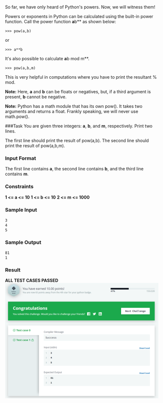 So far, we have only heard of Python's powers. Now, we will witness them!

Powers or exponents in Python can be calculated using the built-in power function. Call the power function **a**b** as 
shown below:

    >>> pow(a,b) 
or

    >>> a**b
It's also possible to calculate **a**b mod m**.

    >>> pow(a,b,m)  
This is very helpful in computations where you have to print the resultant % mod.

**Note:** Here, **a** and **b** can be floats or negatives, but, if a third argument is present, **b** cannot be negative.

**Note:** Python has a math module that has its own pow(). It takes two arguments and returns a float. Frankly speaking, 
we will never use math.pow().

###Task
You are given three integers: **a**, **b**, and **m**, respectively. Print two lines.
 
The first line should print the result of pow(a,b). The second line should print the result of pow(a,b,m).

### Input Format
The first line contains **a**, the second line contains **b**, and the third line contains **m**.

### Constraints

**1 <= a <= 10**
**1 <= b <= 10**
**2 <= m <= 1000**


### Sample Input

    3
    4
    5

### Sample Output

    81
    1
    
### Result
**ALL TEST CASES PASSED**
![result](result.png)